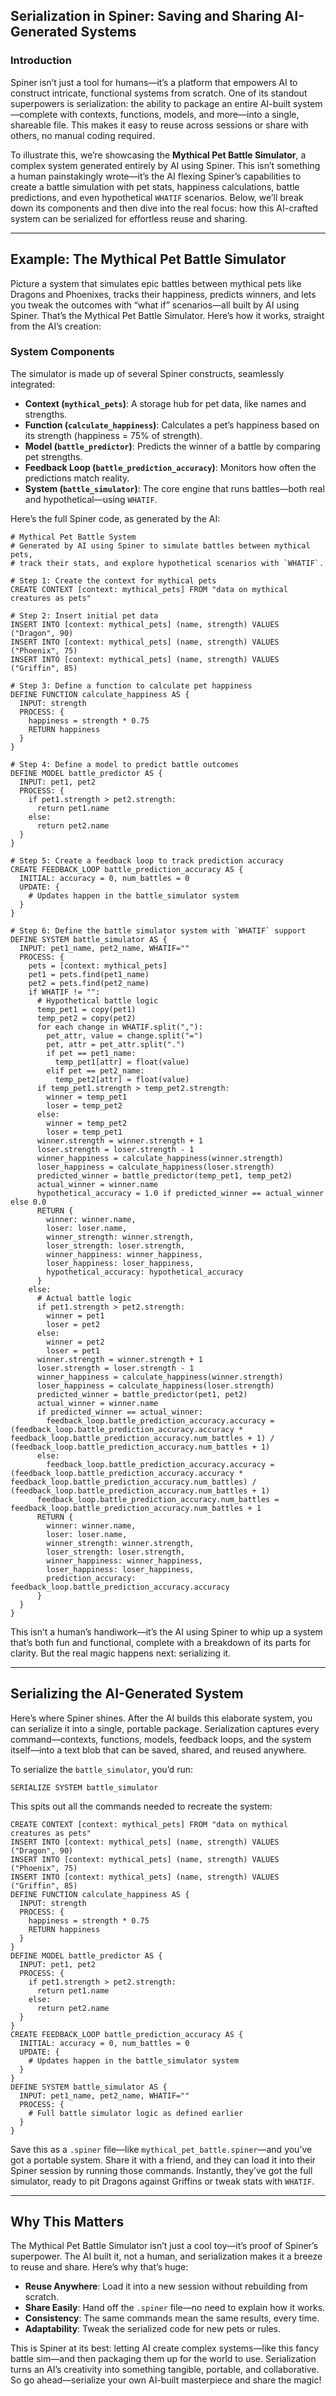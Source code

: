 ## Serialization in Spiner: Saving and Sharing AI-Generated Systems

### Introduction
Spiner isn’t just a tool for humans—it’s a platform that empowers AI to construct intricate, functional systems from scratch. One of its standout superpowers is serialization: the ability to package an entire AI-built system—complete with contexts, functions, models, and more—into a single, shareable file. This makes it easy to reuse across sessions or share with others, no manual coding required.

To illustrate this, we’re showcasing the **Mythical Pet Battle Simulator**, a complex system generated entirely by AI using Spiner. This isn’t something a human painstakingly wrote—it’s the AI flexing Spiner’s capabilities to create a battle simulation with pet stats, happiness calculations, battle predictions, and even hypothetical `WHATIF` scenarios. Below, we’ll break down its components and then dive into the real focus: how this AI-crafted system can be serialized for effortless reuse and sharing.

---

## Example: The Mythical Pet Battle Simulator
Picture a system that simulates epic battles between mythical pets like Dragons and Phoenixes, tracks their happiness, predicts winners, and lets you tweak the outcomes with “what if” scenarios—all built by AI using Spiner. That’s the Mythical Pet Battle Simulator. Here’s how it works, straight from the AI’s creation:

### System Components
The simulator is made up of several Spiner constructs, seamlessly integrated:

- **Context (`mythical_pets`)**: A storage hub for pet data, like names and strengths.
- **Function (`calculate_happiness`)**: Calculates a pet’s happiness based on its strength (happiness = 75% of strength).
- **Model (`battle_predictor`)**: Predicts the winner of a battle by comparing pet strengths.
- **Feedback Loop (`battle_prediction_accuracy`)**: Monitors how often the predictions match reality.
- **System (`battle_simulator`)**: The core engine that runs battles—both real and hypothetical—using `WHATIF`.

Here’s the full Spiner code, as generated by the AI:

```spiner
# Mythical Pet Battle System
# Generated by AI using Spiner to simulate battles between mythical pets,
# track their stats, and explore hypothetical scenarios with `WHATIF`.

# Step 1: Create the context for mythical pets
CREATE CONTEXT [context: mythical_pets] FROM "data on mythical creatures as pets"

# Step 2: Insert initial pet data
INSERT INTO [context: mythical_pets] (name, strength) VALUES ("Dragon", 90)
INSERT INTO [context: mythical_pets] (name, strength) VALUES ("Phoenix", 75)
INSERT INTO [context: mythical_pets] (name, strength) VALUES ("Griffin", 85)

# Step 3: Define a function to calculate pet happiness
DEFINE FUNCTION calculate_happiness AS {
  INPUT: strength
  PROCESS: {
    happiness = strength * 0.75
    RETURN happiness
  }
}

# Step 4: Define a model to predict battle outcomes
DEFINE MODEL battle_predictor AS {
  INPUT: pet1, pet2
  PROCESS: {
    if pet1.strength > pet2.strength:
      return pet1.name
    else:
      return pet2.name
  }
}

# Step 5: Create a feedback loop to track prediction accuracy
CREATE FEEDBACK_LOOP battle_prediction_accuracy AS {
  INITIAL: accuracy = 0, num_battles = 0
  UPDATE: {
    # Updates happen in the battle_simulator system
  }
}

# Step 6: Define the battle simulator system with `WHATIF` support
DEFINE SYSTEM battle_simulator AS {
  INPUT: pet1_name, pet2_name, WHATIF=""
  PROCESS: {
    pets = [context: mythical_pets]
    pet1 = pets.find(pet1_name)
    pet2 = pets.find(pet2_name)
    if WHATIF != "":
      # Hypothetical battle logic
      temp_pet1 = copy(pet1)
      temp_pet2 = copy(pet2)
      for each change in WHATIF.split(","):
        pet_attr, value = change.split("=")
        pet, attr = pet_attr.split(".")
        if pet == pet1_name:
          temp_pet1[attr] = float(value)
        elif pet == pet2_name:
          temp_pet2[attr] = float(value)
      if temp_pet1.strength > temp_pet2.strength:
        winner = temp_pet1
        loser = temp_pet2
      else:
        winner = temp_pet2
        loser = temp_pet1
      winner.strength = winner.strength + 1
      loser.strength = loser.strength - 1
      winner_happiness = calculate_happiness(winner.strength)
      loser_happiness = calculate_happiness(loser.strength)
      predicted_winner = battle_predictor(temp_pet1, temp_pet2)
      actual_winner = winner.name
      hypothetical_accuracy = 1.0 if predicted_winner == actual_winner else 0.0
      RETURN {
        winner: winner.name,
        loser: loser.name,
        winner_strength: winner.strength,
        loser_strength: loser.strength,
        winner_happiness: winner_happiness,
        loser_happiness: loser_happiness,
        hypothetical_accuracy: hypothetical_accuracy
      }
    else:
      # Actual battle logic
      if pet1.strength > pet2.strength:
        winner = pet1
        loser = pet2
      else:
        winner = pet2
        loser = pet1
      winner.strength = winner.strength + 1
      loser.strength = loser.strength - 1
      winner_happiness = calculate_happiness(winner.strength)
      loser_happiness = calculate_happiness(loser.strength)
      predicted_winner = battle_predictor(pet1, pet2)
      actual_winner = winner.name
      if predicted_winner == actual_winner:
        feedback_loop.battle_prediction_accuracy.accuracy = (feedback_loop.battle_prediction_accuracy.accuracy * feedback_loop.battle_prediction_accuracy.num_battles + 1) / (feedback_loop.battle_prediction_accuracy.num_battles + 1)
      else:
        feedback_loop.battle_prediction_accuracy.accuracy = (feedback_loop.battle_prediction_accuracy.accuracy * feedback_loop.battle_prediction_accuracy.num_battles) / (feedback_loop.battle_prediction_accuracy.num_battles + 1)
      feedback_loop.battle_prediction_accuracy.num_battles = feedback_loop.battle_prediction_accuracy.num_battles + 1
      RETURN {
        winner: winner.name,
        loser: loser.name,
        winner_strength: winner.strength,
        loser_strength: loser.strength,
        winner_happiness: winner_happiness,
        loser_happiness: loser_happiness,
        prediction_accuracy: feedback_loop.battle_prediction_accuracy.accuracy
      }
  }
}
```

This isn’t a human’s handiwork—it’s the AI using Spiner to whip up a system that’s both fun and functional, complete with a breakdown of its parts for clarity. But the real magic happens next: serializing it.

---

## Serializing the AI-Generated System
Here’s where Spiner shines. After the AI builds this elaborate system, you can serialize it into a single, portable package. Serialization captures every command—contexts, functions, models, feedback loops, and the system itself—into a text blob that can be saved, shared, and reused anywhere.

To serialize the `battle_simulator`, you’d run:

```spiner
SERIALIZE SYSTEM battle_simulator
```

This spits out all the commands needed to recreate the system:

```spiner
CREATE CONTEXT [context: mythical_pets] FROM "data on mythical creatures as pets"
INSERT INTO [context: mythical_pets] (name, strength) VALUES ("Dragon", 90)
INSERT INTO [context: mythical_pets] (name, strength) VALUES ("Phoenix", 75)
INSERT INTO [context: mythical_pets] (name, strength) VALUES ("Griffin", 85)
DEFINE FUNCTION calculate_happiness AS {
  INPUT: strength
  PROCESS: {
    happiness = strength * 0.75
    RETURN happiness
  }
}
DEFINE MODEL battle_predictor AS {
  INPUT: pet1, pet2
  PROCESS: {
    if pet1.strength > pet2.strength:
      return pet1.name
    else:
      return pet2.name
  }
}
CREATE FEEDBACK_LOOP battle_prediction_accuracy AS {
  INITIAL: accuracy = 0, num_battles = 0
  UPDATE: {
    # Updates happen in the battle_simulator system
  }
}
DEFINE SYSTEM battle_simulator AS {
  INPUT: pet1_name, pet2_name, WHATIF=""
  PROCESS: {
    # Full battle simulator logic as defined earlier
  }
}
```

Save this as a `.spiner` file—like `mythical_pet_battle.spiner`—and you’ve got a portable system. Share it with a friend, and they can load it into their Spiner session by running those commands. Instantly, they’ve got the full simulator, ready to pit Dragons against Griffins or tweak stats with `WHATIF`.

---

## Why This Matters
The Mythical Pet Battle Simulator isn’t just a cool toy—it’s proof of Spiner’s superpower. The AI built it, not a human, and serialization makes it a breeze to reuse and share. Here’s why that’s huge:

- **Reuse Anywhere**: Load it into a new session without rebuilding from scratch.
- **Share Easily**: Hand off the `.spiner` file—no need to explain how it works.
- **Consistency**: The same commands mean the same results, every time.
- **Adaptability**: Tweak the serialized code for new pets or rules.

This is Spiner at its best: letting AI create complex systems—like this fancy battle sim—and then packaging them up for the world to use. Serialization turns an AI’s creativity into something tangible, portable, and collaborative. So go ahead—serialize your own AI-built masterpiece and share the magic!

